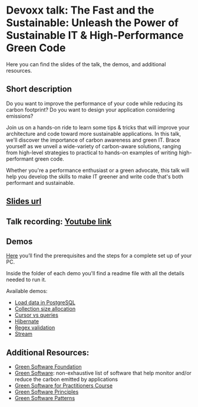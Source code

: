 # Devoxx talk: The Fast and the Sustainable: Unleash the Power of Sustainable IT & High-Performance Green Code

Here you can find the slides of the talk, the demos, and additional resources.

## Short description

Do you want to improve the performance of your code while reducing its carbon footprint? Do you want to design your application considering emissions?

Join us on a hands-on ride to learn some tips & tricks that will improve your architecture and code toward more sustainable applications. In this talk, we'll discover the importance of carbon awareness and green IT. Brace yourself as we unveil a wide-variety of carbon-aware solutions, ranging from high-level strategies to practical to hands-on examples of writing high-performant green code.

Whether you're a performance enthusiast or a green advocate, this talk will help you develop the skills to make IT greener and write code that's both performant and sustainable.

## [Slides url](./talk-slides)

## Talk recording: [Youtube link](https://www.youtube.com/watch?v=CbYZQl27ko8)

## Demos

[Here](./SETUP.md) you’ll find the prerequisites and the steps for a complete set up of your PC.

Inside the folder of each demo you'll find a readme file with all the details needed to run it.

Available demos:
 * [Load data in PostgreSQL](./01-load-data-in-postgresql/README.md)
 * [Collection size allocation](./02-collection-size-allocation/README.md)
 * [Cursor vs queries](03-cursor-vs-queries/README.md)
 * [Hibernate](./04-hibernate-demo/readme.md)
 * [Regex validation](./05-regex-validation/README.md)
 * [Stream](06-stream/README.md)

## Additional Resources:

* [Green Software Foundation](https://greensoftware.foundation/)
* [Green Software](https://github.com/Green-Software-Foundation/awesome-green-software): non-exhaustive list of software that help monitor and/or reduce the carbon emitted by applications 
* [Green Software for Practitioners Course](https://training.linuxfoundation.org/training/green-software-for-practitioners-lfc131/)
* [Green Software Principles](https://learn.greensoftware.foundation/introduction/)
* [Green Software Patterns](https://patterns.greensoftware.foundation/)



